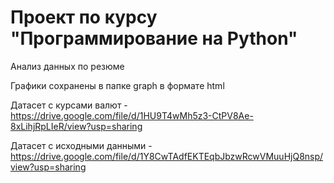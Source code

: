 # Проект по курсу "Программирование на Python"

Анализ данных по резюме

Графики сохранены в папке graph в формате html

Датасет с курсами валют - https://drive.google.com/file/d/1HU9T4wMh5z3-CtPV8Ae-8xLihjRpLIeR/view?usp=sharing

Датасет с исходными данными - https://drive.google.com/file/d/1Y8CwTAdfEKTEqbJbzwRcwVMuuHjQ8nsp/view?usp=sharing
